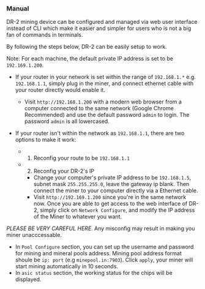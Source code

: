 ### Manual

DR-2 mining device can be configured and managed via web user interface instead of CLI which make it easier and simpler for users who is not a big fan of commands in terminals. 

By following the steps below, DR-2 can be easily setup to work.

Note: For each machine, the default private IP address is set to be ``192.169.1.200``.

* If your router in your network is set within the range of ``192.168.1.*`` e.g. ``192.168.1.1``, simply plug in the miner, and connect ethernet cable with your router directly would enable it.

  * Visit ``http://192.168.1.200`` with a modern web browser from a computer connected to the same network (Google Chrome Recommended) and use the default password ``admin`` to login. The password ``admin`` is all lowercased. 

* If your router isn't within the network as ``192.168.1.1``,  there are two options to make it work:

  * 1. Reconfig your route to be ``192.168.1.1``
  * 2. Reconfig your DR-2's IP
    * Change your computer's private IP address to be ``192.168.1.5``,  subnet mask ``255.255.255.0``, leave the gateway ip blank. Then connect the miner to your computer directly via a Ethernet cable. 
    * Visit ``http://192.169.1.200`` since you're in the same network now. Once you are able to get access to the web interface of DR-2, simply click on ``Network Configure``, and modify the IP address of the Miner to whatever you want. 

*PLEASE BE VERY CAREFUL HERE*. Any misconfig may result in making you miner unacccessable.

* In ``Pool Configure`` section, you can set up the username and password for mining and mineral pools address.
Mining pool address format shoule be ``ip: port`` (e.g ``minepool.in:7903``). Click ``apply``, your miner will start mining automatically in 10 seconds.
* In ``asic status`` section, the working status for the chips will be displayed.
